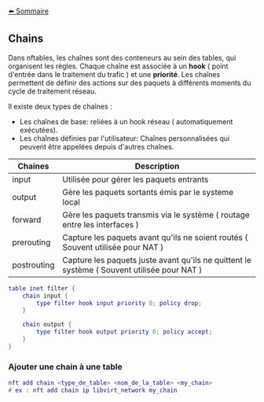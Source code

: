 [⬅️ Sommaire](../README.md)



## Chains

Dans nftables, les chaînes sont des conteneurs au sein des tables, qui organisent les règles. Chaque chaîne est associée à un **hook** ( point d'entrée dans le traitement du trafic ) et une **priorité**. Les chaînes permettent de définir des actions sur des paquets à différents moments du cycle de traitement réseau.  

Il existe deux types de chaînes :
- Les chaînes de base: reliées à un hook réseau ( automatiquement exécutées).
- Les chaînes définies par l'utilisateur: Chaînes personnalisées qui peuvent être appelées depuis d'autres chaînes.

| Chaines | Description | 
| --- | --- |
| input | Utilisée pour gérer les paquets entrants |
| output | Gère les paquets sortants émis par le systeme local |
| forward | Gère les paquets transmis via le système ( routage entre les interfaces )|
| prerouting | Capture les paquets avant qu'ils ne soient routés ( Souvent utilisée pour NAT ) |
| postrouting | Capture les paquets juste avant qu'ils ne quittent le système ( Souvent utilisée pour NAT ) |

```lua 
table inet filter {
    chain input {
        type filter hook input priority 0; policy drop;
    }

    chain output {
        type filter hook output priority 0; policy accept;
    }
}
```

### Ajouter une chain à une table 

```lua
nft add chain <type_de_table> <nom_de_la_table> <my_chain>
# ex : nft add chain ip libvirt_network my_chain
```
